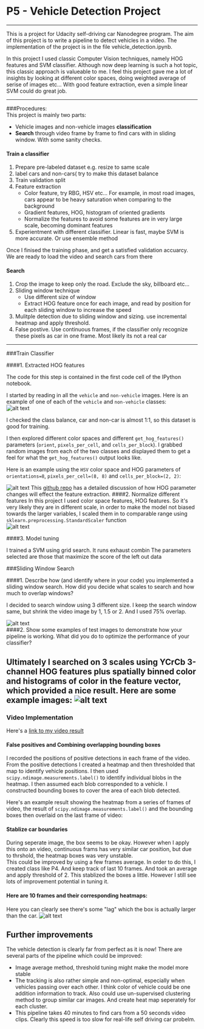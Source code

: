 # P5 - Vehicle Detection Project

---
This is a project for Udacity self-driving car Nanodegree program. The aim of this project is to write a pipeline to detect vehicles in a video. The implementation of the project is in the file vehicle_detection.ipynb. 

In this project I used classic Computer Vision techniques, namely HOG features and SVM classifier. Although now deep learning is such a hot topic, this classic approach is valueable to me. I feel this project gave me a lot of insights by looking at different color spaces, doing weighted average of serise of images etc... With good feature extraction, even a simple linear SVM could do great job. 

---

###Procedures:  
This project is mainly two parts:  
- Vehicle images and non-vehicle images **classification**  
- **Search** through video frame by frame to find cars with in sliding window. With some sanity checks.

#### Train a classifier

1. Prepare pre-labeled dataset e.g. resize to same scale
2. label cars and non-cars( try to make this dataset balance
3. Train validation split
4. Feature extraction
	- Color feature, try RBG, HSV etc... For example, in most road images, cars appear to be heavy saturation when comparing to the background
	- Gradient features, HOG, histogram of oriented gradients 
	- Normalize the features to avoid some features are in very large scale, becoming dominant features
5. Experientment with different classifier. Linear is fast, maybe SVM is more accurate. Or use ensemble method

Once I finised the training phase, and get a satisfied validation accuarcy. We are ready to load the video and search cars from there

#### Search 
1. Crop the image to keep only the road. Exclude the sky, billboard etc...
2. Sliding window technique
 	- Use different size of window 
 	- Extract HOG feature once for each image, and read by position for each sliding window to increase the speed
3. Mulitple detection due to sliding window and sizing. use incremental heatmap and apply threshold. 
4. False postive. Use continuous frames, if the classifier only recognize these pixels as car in one frame. Most likely its not a real car

---
###Train Classifier

####1. Extracted HOG features

The code for this step is contained in the first code cell of the IPython notebook.  

I started by reading in all the `vehicle` and `non-vehicle` images.  Here is an example of one of each of the `vehicle` and `non-vehicle` classes:  
![alt text](./examples/car_not_car.jpeg "Car/non-car Image")

I checked the class balance, car and non-car is almost 1:1, so this dataset is good for training.

I then explored different color spaces and different `get_hog_features()` parameters (`orient`, `pixels_per_cell`, and `cells_per_block`).  I grabbed random images from each of the two classes and displayed them to get a feel for what the `get_hog_features()` output looks like.

Here is an example using the `HSV` color space and HOG parameters of `orientations=8`, `pixels_per_cell=(8, 8)` and `cells_per_block=(2, 2)`:


![alt text](./examples/Hog.png "Extract Hog feature in HSV space")
This [github repo](https://github.com/asgunzi/CarND-VehicleDetection) has a detailed discussion of how HOG parameter changes will effect the feature extraction.
####2. Normalize different features
In this project I used color space features, HOG features. So it's very likely they are in different scale, in order to make the model not biased towards the larger variables, I scaled them in to comparable range using `sklearn.preprocessing.StandardScaler` function  
![alt text](./examples/Normalize.png "normalize features")

####3. Model tuning

I trained a SVM using grid search. It runs exhaust combin The parameters selected are those that maximize the score of the left out data

###Sliding Window Search

####1. Describe how (and identify where in your code) you implemented a sliding window search.  How did you decide what scales to search and how much to overlap windows?

I decided to search window using 3 different size. I keep the search window same, but shrink the video image by 1, 1.5 or 2. And I used 75% overlap. 

![alt text](./examples/Box.png "Search box on image")  
####2. Show some examples of test images to demonstrate how your pipeline is working.  What did you do to optimize the performance of your classifier?

Ultimately I searched on 3 scales using YCrCb 3-channel HOG features plus spatially binned color and histograms of color in the feature vector, which provided a nice result.  Here are some example images:
![alt text](./examples/find_car.png "find car and heatmap")
---

### Video Implementation

Here's a [link to my video result](./full_output.mp4)


#### False positives and Combining overlapping bounding boxes

I recorded the positions of positive detections in each frame of the video.  From the positive detections I created a heatmap and then thresholded that map to identify vehicle positions.  I then used `scipy.ndimage.measurements.label()` to identify individual blobs in the heatmap.  I then assumed each blob corresponded to a vehicle.  I constructed bounding boxes to cover the area of each blob detected.  

Here's an example result showing the heatmap from a series of frames of video, the result of `scipy.ndimage.measurements.label()` and the bounding boxes then overlaid on the last frame of video:




#### Stablize car boundaries
During seperate image, the box seems to be okay. However when I apply this onto an video, continuous frams has very similar car position, but due to thrshold, the heatmap boxes was very unstable.   
This could be improved by using a few frames average. In order to do this, I created class like P4. And keep track of last 10 frames. And took an average and apply threshold of 2. This stablized the boxes a little. However I still see lots of improvement potential in tuning it. 
#### Here are 10 frames and their corresponding heatmaps:

Here you can clearly see there's some "lag" which the box is actually larger than the car.
![alt text](./examples/video_10.png "Average 10 frames")

## Further improvements

The vehicle detection is clearly far from perfect as it is now! There are several parts of the pipeline which could be improved:  

* Image average method, threshold tuning might make the model more stable    
* The tracking is also rather simple and non-optimal, especially when vehicles passing over each other. I think color of vehicle could be one addition information to track. Also could use un-supervised clustering method to group similar car images. And create heat map seperately for each cluster.  
* This pipeline takes 40 minutes to find cars from a 50 seconds video clips. Clearly this speed is too slow for real-life self driving car probelm. 